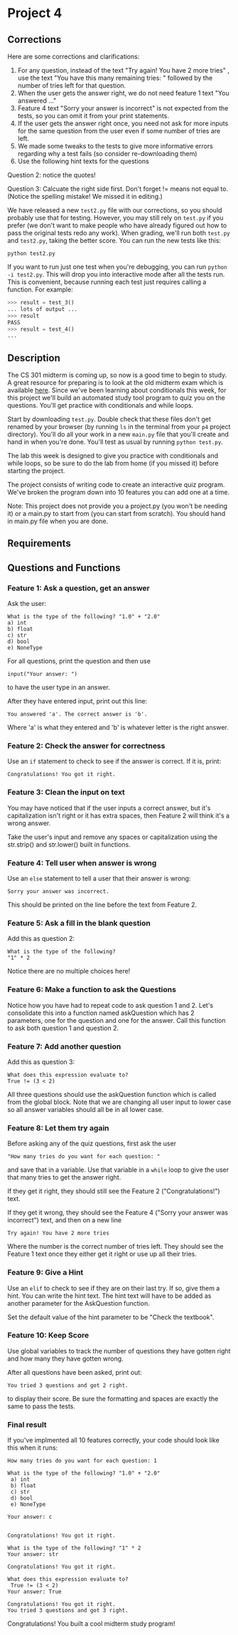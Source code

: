 # Project 4

## Corrections

Here are some corrections and clarifications:
1. For any question, instead of the text "Try again! You have 2 more tries" , use the text "You have this many remaining tries: " followed by the number of tries left for that question.
2. When the user gets the answer right, we do not need feature 1 text "You answered ..."
3. Feature 4 text "Sorry your answer is incorrect" is not expected from the tests, so you can omit it from your print statements.
4. If the user gets the answer right once, you need not ask for more inputs for the same question from the user even if some number of tries are left.
5. We made some tweaks to the tests to give more informative errors regarding why a test fails (so consider re-downloading them)
6. Use the following hint texts for the questions

Question 2: notice the quotes!

Question 3: Calcuate the right side first. Don't forget != means not equal to.
(Notice the spelling mistake! We missed it in editing.)

We have released a new `test2.py` file with our corrections, so you
should probably use that for testing.  However, you may still rely on
`test.py` if you prefer (we don't want to make people who have already
figured out how to pass the original tests redo any work).  When
grading, we'll run both `test.py` and `test2.py`, taking the better
score.  You can run the new tests like this:

```
python test2.py
```

If you want to run just one test when you're debugging, you can run
`python -i test2.py`.  This will drop you into interactive mode after
all the tests run.  This is convenient, because running each test just
requires calling a function.  For example:

```python
>>> result = test_3()
... lots of output ...
>>> result
PASS
>>> result = test_4()
...
```

## Description

The CS 301 midterm is coming up, so now is a good time to begin to study. A great resource for preparing is to look at the old midterm exam which is available [here](https://github.com/tylerharter/caraza-harter-com/tree/master/tyler/cs301/spring19/materials/old-exams). Since we've been learning about conditionals this week, for this project we'll build an automated study tool program to quiz you on the questions. You'll get practice with conditionals and while loops.

Start by downloading `test.py`. Double check that these files don't get renamed by your browser (by running `ls` in the terminal from your `p4` project directory). You'll do all your work in a new `main.py` file that you'll create and hand in when you're done.  You'll test as usual by running `python test.py`.

The lab this week is designed to give you practice with conditionals and while loops, so be sure to do the lab from home (if you missed it) before starting the project.

The project consists of writing code to create an interactive quiz program. We've broken the program down into 10 features you can add one at a time.

Note: This project does not provide you a project.py (you won't be needing it) or a main.py to start from (you can start from scratch). You should hand in main.py file when you are done.


## Requirements

## Questions and Functions

### Feature 1: Ask a question, get an answer

Ask the user:

```
What is the type of the following? "1.0" + "2.0"
a) int
b) float
c) str
d) bool
e) NoneType
```
For all questions, print the question and then use

```
input("Your answer: ")
```
to have the user type in an answer.

After they have entered input, print out this line:
```
You answered 'a'. The correct answer is 'b'.
```
Where 'a' is what they entered and 'b' is whatever letter is the right answer.

### Feature 2: Check the answer for correctness
Use an `if` statement to check to see if the answer is correct. If it is, print:
```
Congratulations! You got it right.
```

### Feature 3: Clean the input on text
You may have noticed that if the user inputs a correct answer, but it's capitalization isn't right or it has extra spaces, then Feature 2 will think it's a wrong answer.

Take the user's input and remove any spaces or capitalization using the str.strip() and str.lower() built in functions.

### Feature 4: Tell user when answer is wrong

Use an `else` statement to tell a user that their answer is wrong:

```
Sorry your answer was incorrect.
```
This should be printed on the line before the text from Feature 2.

### Feature 5: Ask a fill in the blank question
Add this as question 2:

```
What is the type of the following?
"1" * 2
```
Notice there are no multiple choices here!

### Feature 6: Make a function to ask the Questions

Notice how you have had to repeat code to ask question 1 and 2. Let's consolidate this into a function named askQuestion which has 2 parameters, one for the question and one for the answer. Call this function to ask both question 1 and question 2.

### Feature 7: Add another question

Add this as question 3:

```
What does this expression evaluate to?
True != (3 < 2)
```
All three questions should use the askQuestion function which is called from the global block. Note that we are changing all user input to lower case so all answer variables should all be in all lower case.

### Feature 8: Let them try again

Before asking any of the quiz questions, first ask the user
```
"How many tries do you want for each question: "
```
and save that in a variable. Use that variable in a `while` loop to give the user that many tries to get the answer right.

If they get it right, they should still see the Feature 2 ("Congratulations!") text.

If they get it wrong, they should see the Feature 4 ("Sorry your answer was incorrect") text, and then on a new line
```
Try again! You have 2 more tries
```
Where the number is the correct number of tries left. They should see the Feature 1 text once they either get it right or use up all their tries.

### Feature 9: Give a Hint

Use an `elif` to check to see if they are on their last try. If so, give them a hint. You can write the hint text. The hint text will have to be added as another parameter for the AskQuestion function.

Set the default value of the hint parameter to be "Check the textbook".

### Feature 10: Keep Score

Use global variables to track the number of questions they have gotten right and how many they have gotten wrong.

After all questions have been asked, print out:
```
You tried 3 questions and got 2 right.
```
to display their score. Be sure the formatting and spaces are exactly the same to pass the tests.

### Final result

If you've implmented all 10 features correctly, your code should look like this when it runs:
```
How many tries do you want for each question: 1

What is the type of the following? "1.0" + "2.0"
 a) int
 b) float
 c) str
 d) bool
 e) NoneType

Your answer: c


Congratulations! You got it right.

What is the type of the following? "1" * 2
Your answer: str

Congratulations! You got it right.

What does this expression evaluate to?
 True != (3 < 2)
Your answer: True

Congratulations! You got it right.
You tried 3 questions and got 3 right.
```
Congratulations! You built a cool midterm study program!
